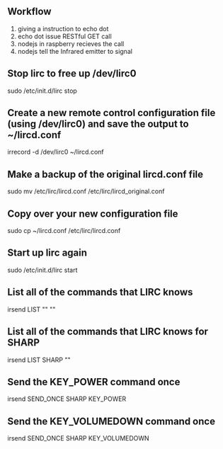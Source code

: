 

## Workflow

1. giving a instruction to echo dot
2. echo dot issue RESTful GET call
3. nodejs in raspberry recieves the call
4. nodejs tell the Infrared emitter to signal



 
 
## Stop lirc to free up /dev/lirc0
sudo /etc/init.d/lirc stop

## Create a new remote control configuration file (using /dev/lirc0) and save the output to ~/lircd.conf
irrecord -d /dev/lirc0 ~/lircd.conf

## Make a backup of the original lircd.conf file
sudo mv /etc/lirc/lircd.conf /etc/lirc/lircd_original.conf

## Copy over your new configuration file
sudo cp ~/lircd.conf /etc/lirc/lircd.conf

## Start up lirc again
sudo /etc/init.d/lirc start


## List all of the commands that LIRC knows 
irsend LIST "" ""

## List all of the commands that LIRC knows for SHARP
irsend LIST SHARP ""

## Send the KEY_POWER command once
irsend SEND_ONCE SHARP KEY_POWER

## Send the KEY_VOLUMEDOWN command once
irsend SEND_ONCE SHARP KEY_VOLUMEDOWN
